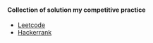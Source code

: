 #### Collection of solution my competitive practice

- [Leetcode](https://leetcode.com/philiplambok/)
- [Hackerrank](https://www.hackerrank.com/philiplambok)
